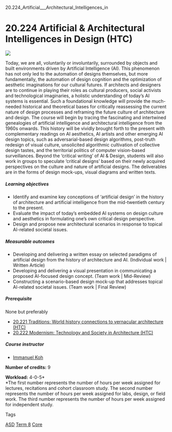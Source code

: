 20.224_Artificial___Architectural_Intelligences_in



20.224 Artificial & Architectural Intelligences in Design (HTC)
===============================================================

![](https://www.sutd.edu.sg/wp-content/uploads/2024/12/20224-artificial-architectural-intelligences-in-design_6844549.jpg)

Today, we are all, voluntarily or involuntarily, surrounded by objects and built environments driven by Artificial Intelligence (AI). This phenomenon has not only led to the automation of designs themselves, but more fundamentally, the automation of design cognition and the optimization of aesthetic imaginations for our cultural futures. If architects and designers are to continue in playing their roles as cultural producers, social activists and technological imaginaries, a holistic understanding of today’s AI systems is essential. Such a foundational knowledge will provide the much-needed historical and theoretical bases for critically reassessing the current nature of design processes and reframing the future culture of architecture and design. The course will begin by tracing the fascinating and intertwined genealogies of artificial intelligence and architectural intelligence from the 1960s onwards. This history will be vividly brought forth to the present with complementary readings on AI aesthetics, AI artists and other emerging AI design topics, such as adversarial-based design algorithms, post-truth redesign of visual culture, unsolicited algorithmic cultivation of collective design tastes, and the territorial politics of computer vision-based surveillances. Beyond the ‘critical writing’ of AI & Design, students will also work in groups to speculate ‘critical designs’ based on their newly acquired perspectives on the culture and nature of artificial designs. The deliverables are in the forms of design mock-ups, visual diagrams and written texts.

##### **Learning objectives**

* Identify and examine key conceptions of ‘artificial design’ in the history of architecture and artificial intelligence from the mid-twentieth century to the present.
* Evaluate the impact of today’s embedded AI systems on design culture and aesthetics in formulating one’s own critical design perspective.
* Design and propose new architectural scenarios in response to topical AI-related societal issues.

##### **Measurable outcomes**

* Developing and delivering a written essay on selected paradigms of artificial design from the history of architecture and AI. (Individual work | Written Article)
* Developing and delivering a visual presentation in communicating a proposed AI-focused design concept. (Team work | Mid-Review)
* Constructing a scenario-based design mock-up that addresses topical AI-related societal issues. (Team work | Final Review)

##### **Prerequisite**

None but preferably

* [20.221 Traditions: World history connections to vernacular architecture (HTC)](/course/20-221-traditions-world-history-connections-to-vernacular-architecture-htc/)
* [20.222 Modernism: Technology and Society in Architecture (HTC)](/course/20-222-modernism-technology-and-society-in-architecture-htc/)

##### **Course instructor**

* [Immanuel Koh](/profile/immanuel-koh/)

**Number of credits:** 9

**Workload:** 4-0-5\*  
\*The first number represents the number of hours per week assigned for lectures, recitations and cohort classroom study. The second number represents the number of hours per week assigned for labs, design, or field work. The third number represents the number of hours per week assigned for independent study.

Tags

[ASD](/education/undergraduate/courses/?pillar-cluster=1167)
[Term 8](/education/undergraduate/courses/?course-term=861)
[Core](/education/undergraduate/courses/?course-type=852)

